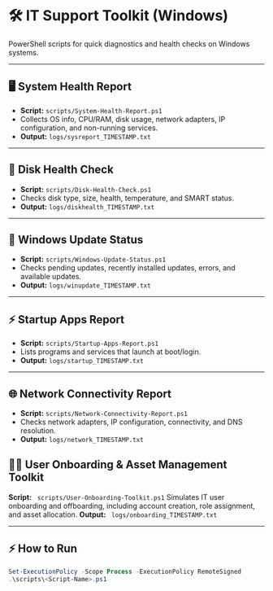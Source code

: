 # 🛠️ IT Support Toolkit (Windows)

PowerShell scripts for quick diagnostics and health checks on Windows systems.

---

## 🖥️ System Health Report
- **Script:** `scripts/System-Health-Report.ps1`  
- Collects OS info, CPU/RAM, disk usage, network adapters, IP configuration, and non-running services.  
- **Output:** `logs/sysreport_TIMESTAMP.txt`

---

## 💾 Disk Health Check
- **Script:** `scripts/Disk-Health-Check.ps1`  
- Checks disk type, size, health, temperature, and SMART status.  
- **Output:** `logs/diskhealth_TIMESTAMP.txt`

---

## 🔄 Windows Update Status
- **Script:** `scripts/Windows-Update-Status.ps1`  
- Checks pending updates, recently installed updates, errors, and available updates.  
- **Output:** `logs/winupdate_TIMESTAMP.txt`

---

## ⚡ Startup Apps Report
- **Script:** `scripts/Startup-Apps-Report.ps1`  
- Lists programs and services that launch at boot/login.  
- **Output:** `logs/startup_TIMESTAMP.txt`

---

## 🌐 Network Connectivity Report
- **Script:** `scripts/Network-Connectivity-Report.ps1`  
- Checks network adapters, IP configuration, connectivity, and DNS resolution.  
- **Output:** `logs/network_TIMESTAMP.txt`


## 🧑‍💻 User Onboarding & Asset Management Toolkit

**Script:** ` scripts/User-Onboarding-Toolkit.ps1` 
Simulates IT user onboarding and offboarding, including account creation, role assignment, and asset allocation.
**Output:** ` logs/onboarding_TIMESTAMP.txt` 

---

## ⚡ How to Run
```powershell
Set-ExecutionPolicy -Scope Process -ExecutionPolicy RemoteSigned
.\scripts\<Script-Name>.ps1
